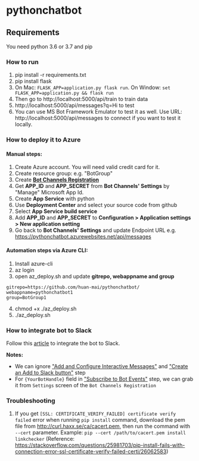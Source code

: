# pythonchatbot

## Requirements
You need python 3.6 or 3.7 and pip

### How to run
1. pip install -r requirements.txt
2. pip install flask
3. On Mac: `FLASK_APP=application.py flask run`. On Window: `set FLASK_APP=application.py && flask run` 
4. Then go to http://localhost:5000/api/train to train data
5. http://localhost:5000/api/messages?q=Hi to test
6. You can use MS Bot Framework Emulator to test it as well. Use URL: http://localhost:5000/api/messages to connect if you want to test it locally.

### How to deploy it to Azure

#### Manual steps:
1. Create Azure account. You will need valid credit card for it.
2. Create resource group: e.g. "BotGroup"
3. Create **[Bot Channels Registration](https://docs.microsoft.com/en-us/azure/bot-service/bot-service-quickstart-registration?view=azure-bot-service-3.0)**
4. Get **APP_ID** and **APP_SECRET** from **Bot Channels' Settings** by "Manage" Microsoft App Id.
5. Create **App Service** with python
6. Use **Deployment Center** and select your source code from github
7. Select **App Service build service**
8. Add **APP_ID** and **APP_SECRET** to **Configuration > Application settings > New application setting**
9. Go back to **Bot Channels' Settings** and update Endpoint URL e.g. https://pythonchatbot.azurewebsites.net/api/messages

#### Automation steps via Azure CLI:
1. Install azure-cli
2. az login
3. open az_deploy.sh and update **gitrepo, webappname and group**
```
gitrepo=https://github.com/huan-mai/pythonchatbot/
webappname=pythonchatbot1
group=BotGroup1
```
4. chmod +x ./az_deploy.sh
5. ./az_deploy.sh

### How to integrate bot to Slack
Follow this [article](https://docs.microsoft.com/en-us/azure/bot-service/bot-service-channel-connect-slack?view=azure-bot-service-4.0) to integrate the bot to Slack.

**Notes:**
- We can ignore ["Add and Configure Interactive Messages"](https://docs.microsoft.com/en-us/azure/bot-service/bot-service-channel-connect-slack?view=azure-bot-service-4.0#add-and-configure-interactive-messages-optional) and ["Create an Add to Slack button"](https://docs.microsoft.com/en-us/azure/bot-service/bot-service-channel-connect-slack?view=azure-bot-service-4.0#create-an-add-to-slack-button) step
- For `{YourBotHandle}` field in ["Subscribe to Bot Events"](https://docs.microsoft.com/en-us/azure/bot-service/bot-service-channel-connect-slack?view=azure-bot-service-4.0#subscribe-to-bot-events) step, we can grab it from `Settings` screen of the `Bot Channels Registration`

### Troubleshooting
1. If you get `[SSL: CERTIFICATE_VERIFY_FAILED] certificate verify failed` error when running `pip install` command, download the pem file from http://curl.haxx.se/ca/cacert.pem, then run the command with `--cert` parameter. Example: `pip --cert /path/to/cacert.pem install linkchecker`
(Reference: https://stackoverflow.com/questions/25981703/pip-install-fails-with-connection-error-ssl-certificate-verify-failed-certi/26062583)

